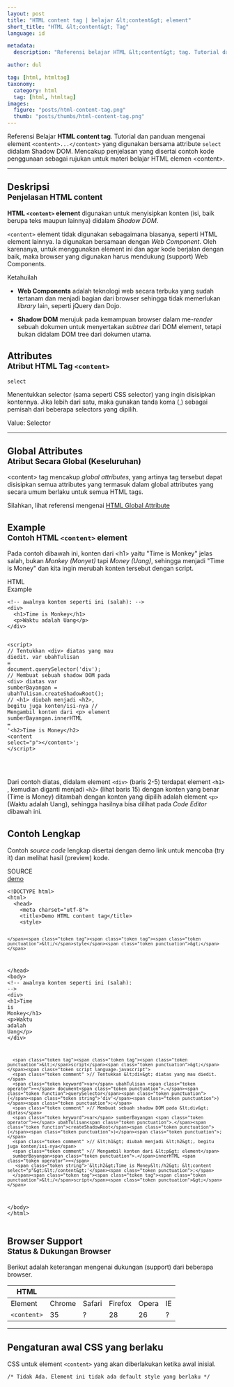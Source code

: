 ```yaml
---
layout: post
title: "HTML content tag | belajar &lt;content&gt; element"
short_title: "HTML &lt;content&gt; Tag"
language: id

metadata:
  description: "Referensi belajar HTML &lt;content&gt; tag. Tutorial dan panduan mengenai element &lt;content&gt;..&lt;/content&gt;, penjelasan dengan contoh kode penggunaan sebagai referensi belajar HTML &lt;content&gt;"

author: dul

tag: [html, htmltag]
taxonomy:
  category: html
  tag: [html, htmltag]
images:
  figure: "posts/html-content-tag.png"
  thumb: "posts/thumbs/html-content-tag.png"
---
```

<p class="text-muted">
    Referensi Belajar <strong>HTML content tag</strong>. Tutorial dan panduan mengenai element <code>&lt;content&gt;...&lt;/content&gt;</code> yang digunakan bersama attribute <code>select</code> didalam Shadow DOM. Mencakup penjelasan yang disertai contoh kode penggunaan sebagai rujukan untuk materi belajar HTML <span lang="id">elemen</span> &lt;content&gt;.
</p>
<hr class="uk-article-divider">

<h2 class="title-sub bd-danger bd-left bd-left-only">Deskripsi <br>
    <small>Penjelasan HTML <span class="highlight">content</span></small>
</h2>
<p>
  <strong>HTML <code>&lt;content&gt;</code> element</strong> digunakan untuk menyisipkan konten (isi, baik berupa teks maupun lainnya) didalam <em>Shadow DOM</em>.
</p>
<p><code>&lt;content&gt;</code> element tidak digunakan sebagaimana biasanya, seperti HTML element lainnya. Ia digunakan bersamaan dengan <em>Web Component</em>. Oleh karenanya, untuk menggunakan element ini dan agar kode berjalan dengan baik, maka browser yang digunakan harus mendukung (support) Web Components.</p>

<div class="icard">
  <div class="icard-heading clearfix co-wh bg-primary">
    <div class="icard-bar bar-lg">
      <div class="icard-bar-left pull-left">
        <i class="fa fa-info-circle" aria-hidden="true"></i>
        <span>Ketahuilah</span>
      </div>
    </div>
  </div>
  <div class="icard-body bg-primary2">
<ul class="uk-text-left">
  <li>
    <p><strong>Web Components</strong> adalah teknologi web secara terbuka yang sudah tertanam dan menjadi bagian dari browser sehingga tidak memerlukan <em>library</em> lain, seperti jQuery dan Dojo.</p>
  </li>
  <li><strong>Shadow DOM</strong> merujuk pada kemampuan browser dalam me-<em>render</em> sebuah dokumen untuk menyertakan <em>subtree</em> dari DOM element, tetapi bukan didalam DOM tree dari dokumen utama.</li>

</ul>
  </div>
</div>

<!-- Attribute  -->
<section id="attribute">
  <h2 class="title-sub bd-danger bd-left bd-left-only">Attributes <br>
    <small>Atribut HTML Tag <code>&lt;content&gt;</code></small>
  </h2>
<div class="icard bg-gr3 bd-primary bd-top bd-top-only">
<div class="icard-heading clearfix co-wh bg-gr2">
   <div class="icard-bar"><div class="icard-bar-left pull-left"><span><code class="txt-lg">select</code></span></div></div></div><div class="icard-body icode itheme">
        <p>Menentukkan selector (sama seperti CSS selector) yang ingin disisipkan kontennya. Jika lebih dari satu, maka gunakan tanda koma (,) sebagai pemisah dari beberapa selectors yang dipilih. </p>
        <div class="icard-footer clearfix bg-gr2 icode itheme">
          <p>Value: Selector</p>
        </div>
    </div>
  </div>
</section>

<hr class="uk-article-divider">
<!-- Global Attributes -->
<section id="global-attribute">
  <h2 class="title-sub bd-danger bd-left bd-left-only">Global Attributes <br>
    <small>Atribut Secara Global (Keseluruhan)</small>
  </h2>
    <div class="">
        <p>&lt;content&gt; tag mencakup <em>global attributes</em>, yang artinya tag tersebut dapat disisipkan semua attributes yang termasuk dalam global attributes yang secara umum berlaku untuk semua HTML tags.</p>
        <div class="footer-callout info">
          <p>Silahkan, lihat referensi mengenai <a href="http://www.apacara.com/blog/html-global-attribute.html">HTML Global Attribute</a></p>
        </div>
    </div>
</section>


<!-- Example -->
<section id="example">
  <h2 class="title-sub bd-danger bd-left bd-left-only">Example<br>
    <small>Contoh HTML <code>&lt;content&gt;</code> element</small>
  </h2>
  <p>Pada contoh dibawah ini, konten dari &lt;h1&gt; yaitu "Time is <span class="text-danger">Monkey</span>" jelas salah, bukan <em>Monkey (Monyet)</em> tapi <em>Money (Uang)</em>, sehingga menjadi "Time is Money" dan kita ingin merubah konten tersebut dengan script.</p>
  <div class="dul-block">
<!-- example HTML code -->
<div class="icard">
<div class="icard-heading clearfix co-wh bg-pi2">
<div class="icard-bar">
  <div class="icard-bar-left pull-left">
    <i class="fa fa-html5" aria-hidden="true"></i>
    <span>HTML</span>
  </div>
  <div class="icard-bar-right pull-right">
    <span>Example</span>
  </div>
</div>
</div>
<div class="icard-body icode itheme">
<pre class="prettyprint linenums line-numbers highlight language-markup" data-line="15"><code data-language="html" class="html  language-markup"><span class="token comment" >&lt;!-- awalnya konten seperti ini (salah): --&gt;</span>
<span class="token tag"><span class="token tag"><span class="token punctuation">&lt;</span>div</span><span class="token punctuation">&gt;</span></span>
  <span class="token tag"><span class="token tag"><span class="token punctuation">&lt;</span>h1</span><span class="token punctuation">&gt;</span></span>Time is Monkey<span class="token tag"><span class="token tag"><span class="token punctuation">&lt;/</span>h1</span><span class="token punctuation">&gt;</span></span>
  <span class="token tag"><span class="token tag"><span class="token punctuation">&lt;</span>p</span><span class="token punctuation">&gt;</span></span>Waktu adalah Uang<span class="token tag"><span class="token tag"><span class="token punctuation">&lt;/</span>p</span><span class="token punctuation">&gt;</span></span>
<span class="token tag"><span class="token tag"><span class="token punctuation">&lt;/</span>div</span><span class="token punctuation">&gt;</span></span>

<span class="token tag"><span class="token tag"><span class="token punctuation">&lt;</span>script</span><span class="token punctuation">&gt;</span></span><span class="token script language-javascript">
<span class="token comment" >// Tentukkan &lt;div&gt; diatas yang mau diedit.</span>
<span class="token keyword">var</span> ubahTulisan <span class="token operator">=</span> document<span class="token punctuation">.</span><span class="token function">querySelector</span><span class="token punctuation">(</span><span class="token string">'div'</span><span class="token punctuation">)</span><span class="token punctuation">;</span>
<span class="token comment" >// Membuat sebuah shadow DOM pada &lt;div&gt; diatas</span>
<span class="token keyword">var</span> sumberBayangan <span class="token operator">=</span> ubahTulisan<span class="token punctuation">.</span><span class="token function">createShadowRoot</span><span class="token punctuation">(</span><span class="token punctuation">)</span><span class="token punctuation">;</span>
<span class="token comment" >// &lt;h1&gt; diubah menjadi &lt;h2&gt;, begitu juga konten/isi-nya</span>
<span class="token comment" >// Mengambil konten dari &lt;p&gt; element</span>
sumberBayangan<span class="token punctuation">.</span>innerHTML <span class="token operator">=</span>
<span class="token string">'&lt;h2&gt;Time is Money&lt;/h2&gt; &lt;content select="p"&gt;&lt;/content&gt;'</span><span class="token punctuation">;</span>
</span><span class="token tag"><span class="token tag"><span class="token punctuation">&lt;/</span>script</span><span class="token punctuation">&gt;</span></span><span aria-hidden="true" class="line-numbers-rows"><span></span><span></span><span></span><span></span><span></span><span></span><span></span><span></span><span></span><span></span><span></span><span></span><span></span><span></span><span></span><span></span></span></code>
<div aria-hidden="true" class=" line-highlight" style="top: 336px;">
</div></pre>
</div>
</div>
<p>Dari contoh diatas, didalam element <code>&lt;div&gt;</code> (baris 2-5) terdapat element <code>&lt;h1&gt;</code> , kemudian diganti menjadi <code>&lt;h2&gt;</code> (lihat baris 15) dengan konten yang benar (Time is Money) ditambah dengan konten yang dipilih adalah element <code>&lt;p&gt;</code> (Waktu adalah Uang), sehingga hasilnya bisa dilihat pada <em>Code Editor</em> dibawah ini.</p>
  </div>
</section>
<h2 class="title-sub bd-danger bd-left bd-left-only">Contoh Lengkap
</h2>
<p>Contoh <em>source code</em> lengkap disertai dengan demo link untuk mencoba (try it) dan melihat hasil (preview) kode.</p>
<div class="icard">
  <div class="icard-heading clearfix co-wh bg-pi2">
    <div class="icard-bar">
      <div class="icard-bar-left pull-left">
        <i class="fa fa-html5" aria-hidden="true"></i>
        <span>SOURCE</span>
      </div>
      <div class="icard-bar-right pull-right">
        <a href="https://www.apacara.com/example/html/tag/content.html" target="_blank"><span>demo</span><i class="fa fa-external-link" role="button"></i></a>
      </div>
    </div>
  </div>
  <div class="icard-body icode itheme bg-gr3">
<pre class="prettyprint highlight max-height language-markup"><code data-language="html" class="inline  language-markup"><span class="token doctype">&lt;!DOCTYPE html&gt;</span>
<span class="token tag"><span class="token tag"><span class="token punctuation">&lt;</span>html</span><span class="token punctuation">&gt;</span></span>
  <span class="token tag"><span class="token tag"><span class="token punctuation">&lt;</span>head</span><span class="token punctuation">&gt;</span></span>
    <span class="token tag"><span class="token tag"><span class="token punctuation">&lt;</span>meta</span> <span class="token attr-name">charset</span><span class="token attr-value"><span class="token punctuation">=</span><span class="token punctuation">"</span>utf-8<span class="token punctuation">"</span></span><span class="token punctuation">&gt;</span></span>
    <span class="token tag"><span class="token tag"><span class="token punctuation">&lt;</span>title</span><span class="token punctuation">&gt;</span></span>Demo HTML content tag<span class="token tag"><span class="token tag"><span class="token punctuation">&lt;/</span>title</span><span class="token punctuation">&gt;</span></span>
    <span class="token tag"><span class="token tag"><span class="token punctuation">&lt;</span>style</span><span class="token punctuation">&gt;</span></span><span class="token style language-css">

    </span><span class="token tag"><span class="token tag"><span class="token punctuation">&lt;/</span>style</span><span class="token punctuation">&gt;</span></span>
  <span class="token tag"><span class="token tag"><span class="token punctuation">&lt;/</span>head</span><span class="token punctuation">&gt;</span></span>
  <span class="token tag"><span class="token tag"><span class="token punctuation">&lt;</span>body</span><span class="token punctuation">&gt;</span></span>
    <span class="token comment" >&lt;!-- awalnya konten seperti ini (salah): --&gt;</span>
      <span class="token tag"><span class="token tag"><span class="token punctuation">&lt;</span>div</span><span class="token punctuation">&gt;</span></span>
        <span class="token tag"><span class="token tag"><span class="token punctuation">&lt;</span>h1</span><span class="token punctuation">&gt;</span></span>Time is Monkey<span class="token tag"><span class="token tag"><span class="token punctuation">&lt;/</span>h1</span><span class="token punctuation">&gt;</span></span>
        <span class="token tag"><span class="token tag"><span class="token punctuation">&lt;</span>p</span><span class="token punctuation">&gt;</span></span>Waktu adalah Uang<span class="token tag"><span class="token tag"><span class="token punctuation">&lt;/</span>p</span><span class="token punctuation">&gt;</span></span>
      <span class="token tag"><span class="token tag"><span class="token punctuation">&lt;/</span>div</span><span class="token punctuation">&gt;</span></span>

      <span class="token tag"><span class="token tag"><span class="token punctuation">&lt;</span>script</span><span class="token punctuation">&gt;</span></span><span class="token script language-javascript">
      <span class="token comment" >// Tentukkan &lt;div&gt; diatas yang mau diedit.</span>
      <span class="token keyword">var</span> ubahTulisan <span class="token operator">=</span> document<span class="token punctuation">.</span><span class="token function">querySelector</span><span class="token punctuation">(</span><span class="token string">'div'</span><span class="token punctuation">)</span><span class="token punctuation">;</span>
      <span class="token comment" >// Membuat sebuah shadow DOM pada &lt;div&gt; diatas</span>
      <span class="token keyword">var</span> sumberBayangan <span class="token operator">=</span> ubahTulisan<span class="token punctuation">.</span><span class="token function">createShadowRoot</span><span class="token punctuation">(</span><span class="token punctuation">)</span><span class="token punctuation">;</span>
      <span class="token comment" >// &lt;h1&gt; diubah menjadi &lt;h2&gt;, begitu juga konten/isi-nya</span>
      <span class="token comment" >// Mengambil konten dari &lt;p&gt; element</span>
      sumberBayangan<span class="token punctuation">.</span>innerHTML <span class="token operator">=</span>
       <span class="token string">'&lt;h2&gt;Time is Money&lt;/h2&gt; &lt;content select="p"&gt;&lt;/content&gt;'</span><span class="token punctuation">;</span>
      </span><span class="token tag"><span class="token tag"><span class="token punctuation">&lt;/</span>script</span><span class="token punctuation">&gt;</span></span>
  <span class="token tag"><span class="token tag"><span class="token punctuation">&lt;/</span>body</span><span class="token punctuation">&gt;</span></span>
<span class="token tag"><span class="token tag"><span class="token punctuation">&lt;/</span>html</span><span class="token punctuation">&gt;</span></span></code>
</pre>
  </div>
</div>

<!-- Article Aside -->

<!-- Browser Support -->
<aside id="browser">
<h2 class="title-sub bd-danger bd-left bd-left-only">Browser Support <br>
  <small>Status &amp; Dukungan Browser </small>
</h2>
<p>Berikut adalah keterangan mengenai dukungan (support) dari beberapa browser.</p>
<div class="table-responsive uk-overflow-container">
  <table class="table uk-table uk-text-nowrap full-width">
        <thead>
          <tr>
            <th>HTML</th>
            <th title="Chrome"><i class="fa fa-chrome fa fa-lg"></i></th>
            <th title="Safari"><i class="fa fa-safari fa fa-lg"></i></th>
            <th title="Firefox"><i class="fa fa-firefox fa fa-lg"></i></th>
            <th title="Opera"><i class="fa fa-opera fa fa-lg"></i></th>
            <th title="Internet Explorer"><i class="fa fa-internet-explorer fa fa-lg"></i></th>
          </tr>
        </thead>
        <tbody>
          <tr>
            <td>Element</td>
            <td>Chrome</td>
            <td>Safari</td>
            <td>Firefox</td>
            <td>Opera</td>
            <td>IE</td>
          </tr>
          <tr>
            <td><code>&lt;content&gt;</code></td>
          <td class="success">35</td>
          <td class="danger">?</td>
          <td class="success">28</td>
          <td class="success">26</td>
          <td class="danger">?</td>
          </tr>
        </tbody>
  </table>
</div>

<hr class="uk-article-divider">
<!-- Default CSS -->
<div class="dul-block">
  <h2 class="title-sub bd-danger bd-left bd-left-only">Pengaturan awal CSS yang berlaku&nbsp;</h2>
  <p>CSS untuk element <code>&lt;content&gt;</code> yang akan diberlakukan ketika awal inisial.</p>
  <div class="icode itheme css">
    <pre class="prettyprint highlight language-css"><code data-language="css" class=" inline language-css"><span class="token comment" >/* Tidak Ada. Element ini tidak ada default style yang berlaku */</span></code></pre>
</div>
</div>
</aside>